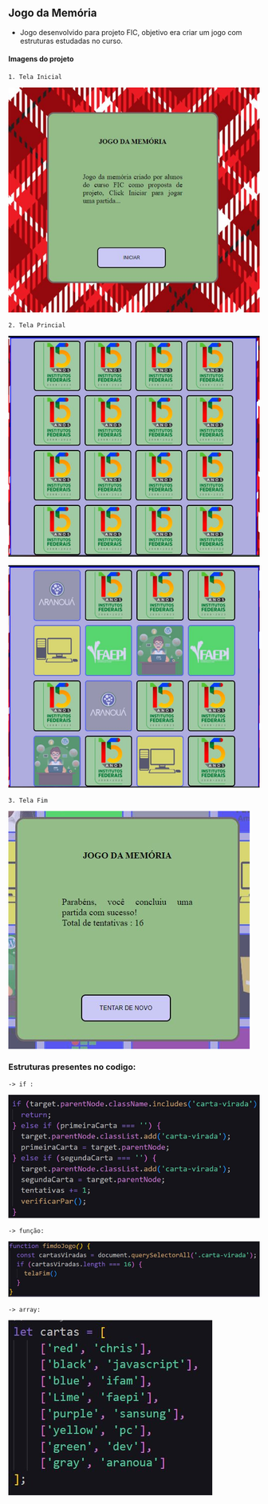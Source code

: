 ## Jogo da Memória
- Jogo desenvolvido para projeto FIC, objetivo era criar um jogo com estruturas estudadas no curso.

#### Imagens do projeto
    1. Tela Inicial 
![TelaInicio](imgProjeto/telainicio.JPG)

    2. Tela Princial
![TelaInicio](imgProjeto/principal.JPG)

![TelaInicio](imgProjeto/principal2.JPG)

    3. Tela Fim

![TelaInicio](imgProjeto/telaFim.JPG)

### Estruturas presentes no codigo:
    -> if : 
![Estrutura IF](imgProjeto/if.JPG)

    -> função:
![Estrutura IF](imgProjeto/funcao.JPG)

    -> array:
![Estrutura IF](imgProjeto/array.JPG)
